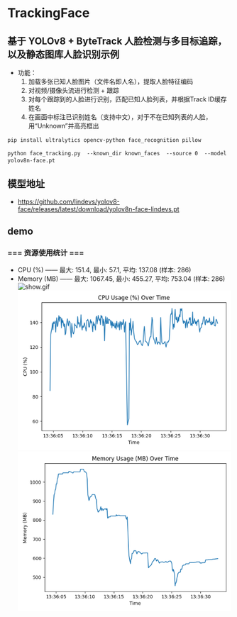 # TrackingFace

## 基于 YOLOv8 + ByteTrack 人脸检测与多目标追踪，以及静态图库人脸识别示例

- 功能：
    1. 加载多张已知人脸图片（文件名即人名），提取人脸特征编码
    2. 对视频/摄像头流进行检测 + 跟踪
    3. 对每个跟踪到的人脸进行识别，匹配已知人脸列表，并根据Track ID缓存姓名
    4. 在画面中标注已识别姓名（支持中文），对于不在已知列表的人脸，用“Unknown”并高亮框出

```shell
pip install ultralytics opencv-python face_recognition pillow
```

```shell
python face_tracking.py  --known_dir known_faces  --source 0  --model yolov8n-face.pt  
```

## 模型地址

- https://github.com/lindevs/yolov8-face/releases/latest/download/yolov8n-face-lindevs.pt

## demo

### === 资源使用统计 ===

- CPU (%) —— 最大: 151.4, 最小: 57.1, 平均: 137.08 (样本: 286)
- Memory (MB) —— 最大: 1067.45, 最小: 455.27, 平均: 753.04 (样本: 286)
  ![show.gif](img/show.gif)
  ![result_cpu.png](img/result_cpu.png)
  ![result_mem.png](img/result_mem.png)